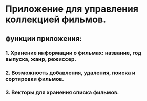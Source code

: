 <h1> Приложение для управления коллекцией фильмов. </h1>
<h2>функции приложения: </h2>
<h3> 1. Хранение информации о фильмах: название, год выпуска, жанр, режиссер. </h3>
<h3> 2. Возможность добавления, удаления, поиска и сортировки фильмов. </h3>
<h3> 3. Векторы для хранения списка фильмов. </h3>

